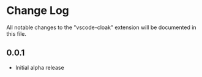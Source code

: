 # Change Log

All notable changes to the "vscode-cloak" extension will be documented in this file.

## 0.0.1

- Initial alpha release
